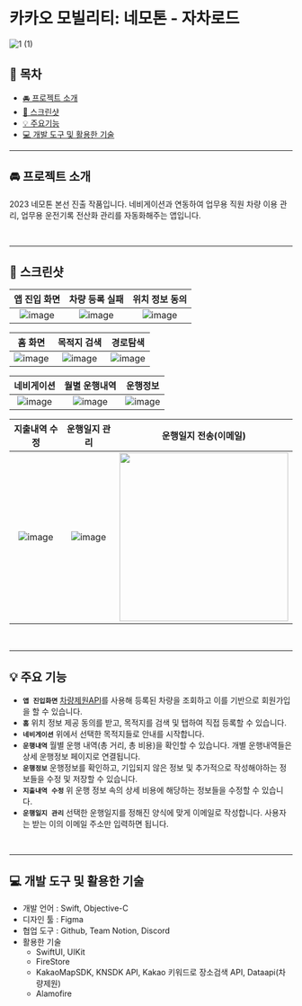 # 카카오 모빌리티: 네모톤 - 자차로드
![1 (1)](https://github.com/ZachaRoad/ZachaRoad/assets/101093592/caec5ba2-715f-49ec-b7db-5612d7ae57e1)

## 📖 목차
- [🚘 프로젝트 소개](#-프로젝트-소개)
- [📱 스크린샷](#-스크린샷)
- [💡 주요기능](#-주요-기능)
- [💻 개발 도구 및 활용한 기술](#-개발-도구-및-활용한-기술)

---

## 🚘 프로젝트 소개

2023 네모톤 본선 진출 작품입니다.
네비게이션과 연동하여 업무용 직원 차량 이용 관리, 업무용 운전기록 전산화 관리를 자동화해주는 앱입니다.

<br />

---
## 📱 스크린샷
|앱 진입 화면|차량 등록 실패|위치 정보 동의|
|:----:|:----:|:----:|
|![image](https://github.com/ZachaRoad/ZachaRoad/assets/101093592/7de18b47-abba-4a04-9e32-7c954b322232)|![image](https://github.com/ZachaRoad/ZachaRoad/assets/101093592/4261c3f6-455a-4515-8d91-09d4c6b226be)|![image](https://github.com/ZachaRoad/ZachaRoad/assets/101093592/4d4cf677-99dc-493f-ada8-d0d9003d94e4)|

|홈 화면|목적지 검색|경로탐색|
|:----:|:----:|:----:|
|![image](https://github.com/ZachaRoad/ZachaRoad/assets/101093592/0b2895d1-c073-4f65-a1b1-a367f9e2640e)|![image](https://github.com/ZachaRoad/ZachaRoad/assets/101093592/acd68d5b-46f6-4c64-a26f-017b6cc126c6)|![image](https://github.com/ZachaRoad/ZachaRoad/assets/101093592/d00759e4-488a-440d-86af-6399451d965e)|

|네비게이션|월별 운행내역|운행정보|
|:----:|:----:|:----:|
|![image](https://github.com/ZachaRoad/ZachaRoad/assets/101093592/c52ce4c0-fe57-4bb1-9260-fd997c27246a)|![image](https://github.com/ZachaRoad/ZachaRoad/assets/101093592/f4aef9f4-7834-4094-b287-3613f6d059da)|![image](https://github.com/ZachaRoad/ZachaRoad/assets/101093592/386b9de9-887c-4290-a15a-beda87d02d1a)|

|지출내역 수정|운행일지 관리|운행일지 전송(이메일)|
|:--------:|:-------:|:--------------:|
|![image](https://github.com/ZachaRoad/ZachaRoad/assets/101093592/f1ff4185-d1ee-4c25-a44d-ee89bdff92d1)|![image](https://github.com/ZachaRoad/ZachaRoad/assets/101093592/0d52320d-8eeb-4de3-bc38-686f0afdbed9)|<img src = "https://github.com/ZachaRoad/ZachaRoad/assets/101093592/2d1efbf4-4112-476e-908e-672dbd98aa52" width = 300>|

<br />

---
## 💡 주요 기능
- **`앱 진입화면`** [차량제원API](https://dataapi.co.kr/dLab/mdh_api.do)를 사용해 등록된 차량을 조회하고 이를 기반으로 회원가입을 할 수 있습니다.
- **`홈`** 위치 정보 제공 동의를 받고, 목적지를 검색 및 탭하여 직접 등록할 수 있습니다.
- **`네비게이션`** 위에서 선택한 목적지들로 안내를 시작합니다.
- **`운행내역`** 월별 운행 내역(총 거리, 총 비용)을 확인할 수 있습니다. 개별 운행내역들은 상세 운행정보 페이지로 연결됩니다.
- **`운행정보`** 운행정보를 확인하고, 기입되지 않은 정보 및 추가적으로 작성해야하는 정보들을 수정 및 저장할 수 있습니다.
- **`지출내역 수정`** 위 운행 정보 속의 상세 비용에 해당하는 정보들을 수정할 수 있습니다.
- **`운행일지 관리`** 선택한 운행일지를 정해진 양식에 맞게 이메일로 작성합니다. 사용자는 받는 이의 이메일 주소만 입력하면 됩니다.

<br />

---
## 💻 개발 도구 및 활용한 기술
- 개발 언어 : Swift, Objective-C
- 디자인 툴 : Figma
- 협업 도구 : Github, Team Notion, Discord
- 활용한 기술
    - SwiftUI, UIKit
    - FireStore
    - KakaoMapSDK, KNSDK API, Kakao 키워드로 장소검색 API, Dataapi(차량제원)
    - Alamofire

